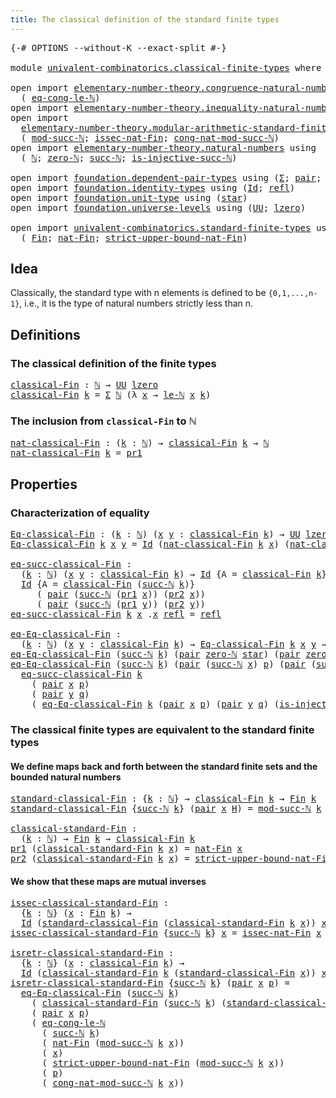 ```yaml
---
title: The classical definition of the standard finite types
---
```


<pre class="Agda"><a id="79" class="Symbol">{-#</a> <a id="83" class="Keyword">OPTIONS</a> <a id="91" class="Pragma">--without-K</a> <a id="103" class="Pragma">--exact-split</a> <a id="117" class="Symbol">#-}</a>

<a id="122" class="Keyword">module</a> <a id="129" href="univalent-combinatorics.classical-finite-types.html" class="Module">univalent-combinatorics.classical-finite-types</a> <a id="176" class="Keyword">where</a>

<a id="183" class="Keyword">open</a> <a id="188" class="Keyword">import</a> <a id="195" href="elementary-number-theory.congruence-natural-numbers.html" class="Module">elementary-number-theory.congruence-natural-numbers</a> <a id="247" class="Keyword">using</a>
  <a id="255" class="Symbol">(</a> <a id="257" href="elementary-number-theory.congruence-natural-numbers.html#4293" class="Function">eq-cong-le-ℕ</a><a id="269" class="Symbol">)</a>
<a id="271" class="Keyword">open</a> <a id="276" class="Keyword">import</a> <a id="283" href="elementary-number-theory.inequality-natural-numbers.html" class="Module">elementary-number-theory.inequality-natural-numbers</a> <a id="335" class="Keyword">using</a> <a id="341" class="Symbol">(</a><a id="342" href="elementary-number-theory.inequality-natural-numbers.html#2077" class="Function">le-ℕ</a><a id="346" class="Symbol">)</a>
<a id="348" class="Keyword">open</a> <a id="353" class="Keyword">import</a>
  <a id="362" href="elementary-number-theory.modular-arithmetic-standard-finite-types.html" class="Module">elementary-number-theory.modular-arithmetic-standard-finite-types</a> <a id="428" class="Keyword">using</a>
  <a id="436" class="Symbol">(</a> <a id="438" href="elementary-number-theory.modular-arithmetic-standard-finite-types.html#2844" class="Function">mod-succ-ℕ</a><a id="448" class="Symbol">;</a> <a id="450" href="elementary-number-theory.modular-arithmetic-standard-finite-types.html#5453" class="Function">issec-nat-Fin</a><a id="463" class="Symbol">;</a> <a id="465" href="elementary-number-theory.modular-arithmetic-standard-finite-types.html#3551" class="Function">cong-nat-mod-succ-ℕ</a><a id="484" class="Symbol">)</a>
<a id="486" class="Keyword">open</a> <a id="491" class="Keyword">import</a> <a id="498" href="elementary-number-theory.natural-numbers.html" class="Module">elementary-number-theory.natural-numbers</a> <a id="539" class="Keyword">using</a>
  <a id="547" class="Symbol">(</a> <a id="549" href="elementary-number-theory.natural-numbers.html#1458" class="Datatype">ℕ</a><a id="550" class="Symbol">;</a> <a id="552" href="elementary-number-theory.natural-numbers.html#1479" class="InductiveConstructor">zero-ℕ</a><a id="558" class="Symbol">;</a> <a id="560" href="elementary-number-theory.natural-numbers.html#1492" class="InductiveConstructor">succ-ℕ</a><a id="566" class="Symbol">;</a> <a id="568" href="elementary-number-theory.natural-numbers.html#2708" class="Function">is-injective-succ-ℕ</a><a id="587" class="Symbol">)</a>

<a id="590" class="Keyword">open</a> <a id="595" class="Keyword">import</a> <a id="602" href="foundation.dependent-pair-types.html" class="Module">foundation.dependent-pair-types</a> <a id="634" class="Keyword">using</a> <a id="640" class="Symbol">(</a><a id="641" href="foundation-core.dependent-pair-types.html#515" class="Record">Σ</a><a id="642" class="Symbol">;</a> <a id="644" href="foundation-core.dependent-pair-types.html#588" class="InductiveConstructor">pair</a><a id="648" class="Symbol">;</a> <a id="650" href="foundation-core.dependent-pair-types.html#605" class="Field">pr1</a><a id="653" class="Symbol">;</a> <a id="655" href="foundation-core.dependent-pair-types.html#617" class="Field">pr2</a><a id="658" class="Symbol">)</a>
<a id="660" class="Keyword">open</a> <a id="665" class="Keyword">import</a> <a id="672" href="foundation.identity-types.html" class="Module">foundation.identity-types</a> <a id="698" class="Keyword">using</a> <a id="704" class="Symbol">(</a><a id="705" href="foundation-core.identity-types.html#1767" class="Datatype">Id</a><a id="707" class="Symbol">;</a> <a id="709" href="foundation-core.identity-types.html#1820" class="InductiveConstructor">refl</a><a id="713" class="Symbol">)</a>
<a id="715" class="Keyword">open</a> <a id="720" class="Keyword">import</a> <a id="727" href="foundation.unit-type.html" class="Module">foundation.unit-type</a> <a id="748" class="Keyword">using</a> <a id="754" class="Symbol">(</a><a id="755" href="foundation.unit-type.html#1108" class="InductiveConstructor">star</a><a id="759" class="Symbol">)</a>
<a id="761" class="Keyword">open</a> <a id="766" class="Keyword">import</a> <a id="773" href="foundation.universe-levels.html" class="Module">foundation.universe-levels</a> <a id="800" class="Keyword">using</a> <a id="806" class="Symbol">(</a><a id="807" href="foundation-core.universe-levels.html#235" class="Primitive">UU</a><a id="809" class="Symbol">;</a> <a id="811" href="Agda.Primitive.html#764" class="Primitive">lzero</a><a id="816" class="Symbol">)</a>

<a id="819" class="Keyword">open</a> <a id="824" class="Keyword">import</a> <a id="831" href="univalent-combinatorics.standard-finite-types.html" class="Module">univalent-combinatorics.standard-finite-types</a> <a id="877" class="Keyword">using</a>
  <a id="885" class="Symbol">(</a> <a id="887" href="univalent-combinatorics.standard-finite-types.html#2293" class="Function">Fin</a><a id="890" class="Symbol">;</a> <a id="892" href="univalent-combinatorics.standard-finite-types.html#5814" class="Function">nat-Fin</a><a id="899" class="Symbol">;</a> <a id="901" href="univalent-combinatorics.standard-finite-types.html#5915" class="Function">strict-upper-bound-nat-Fin</a><a id="927" class="Symbol">)</a>
</pre>
## Idea

Classically, the standard type with n elements is defined to be `{0,1,...,n-1}`, i.e., it is the type of natural numbers strictly less than n.

## Definitions

### The classical definition of the finite types

<pre class="Agda"><a id="classical-Fin"></a><a id="1161" href="univalent-combinatorics.classical-finite-types.html#1161" class="Function">classical-Fin</a> <a id="1175" class="Symbol">:</a> <a id="1177" href="elementary-number-theory.natural-numbers.html#1458" class="Datatype">ℕ</a> <a id="1179" class="Symbol">→</a> <a id="1181" href="foundation-core.universe-levels.html#235" class="Primitive">UU</a> <a id="1184" href="Agda.Primitive.html#764" class="Primitive">lzero</a>
<a id="1190" href="univalent-combinatorics.classical-finite-types.html#1161" class="Function">classical-Fin</a> <a id="1204" href="univalent-combinatorics.classical-finite-types.html#1204" class="Bound">k</a> <a id="1206" class="Symbol">=</a> <a id="1208" href="foundation-core.dependent-pair-types.html#515" class="Record">Σ</a> <a id="1210" href="elementary-number-theory.natural-numbers.html#1458" class="Datatype">ℕ</a> <a id="1212" class="Symbol">(λ</a> <a id="1215" href="univalent-combinatorics.classical-finite-types.html#1215" class="Bound">x</a> <a id="1217" class="Symbol">→</a> <a id="1219" href="elementary-number-theory.inequality-natural-numbers.html#2077" class="Function">le-ℕ</a> <a id="1224" href="univalent-combinatorics.classical-finite-types.html#1215" class="Bound">x</a> <a id="1226" href="univalent-combinatorics.classical-finite-types.html#1204" class="Bound">k</a><a id="1227" class="Symbol">)</a>
</pre>
### The inclusion from `classical-Fin` to ℕ

<pre class="Agda"><a id="nat-classical-Fin"></a><a id="1287" href="univalent-combinatorics.classical-finite-types.html#1287" class="Function">nat-classical-Fin</a> <a id="1305" class="Symbol">:</a> <a id="1307" class="Symbol">(</a><a id="1308" href="univalent-combinatorics.classical-finite-types.html#1308" class="Bound">k</a> <a id="1310" class="Symbol">:</a> <a id="1312" href="elementary-number-theory.natural-numbers.html#1458" class="Datatype">ℕ</a><a id="1313" class="Symbol">)</a> <a id="1315" class="Symbol">→</a> <a id="1317" href="univalent-combinatorics.classical-finite-types.html#1161" class="Function">classical-Fin</a> <a id="1331" href="univalent-combinatorics.classical-finite-types.html#1308" class="Bound">k</a> <a id="1333" class="Symbol">→</a> <a id="1335" href="elementary-number-theory.natural-numbers.html#1458" class="Datatype">ℕ</a>
<a id="1337" href="univalent-combinatorics.classical-finite-types.html#1287" class="Function">nat-classical-Fin</a> <a id="1355" href="univalent-combinatorics.classical-finite-types.html#1355" class="Bound">k</a> <a id="1357" class="Symbol">=</a> <a id="1359" href="foundation-core.dependent-pair-types.html#605" class="Field">pr1</a>
</pre>
## Properties

### Characterization of equality

<pre class="Agda"><a id="Eq-classical-Fin"></a><a id="1425" href="univalent-combinatorics.classical-finite-types.html#1425" class="Function">Eq-classical-Fin</a> <a id="1442" class="Symbol">:</a> <a id="1444" class="Symbol">(</a><a id="1445" href="univalent-combinatorics.classical-finite-types.html#1445" class="Bound">k</a> <a id="1447" class="Symbol">:</a> <a id="1449" href="elementary-number-theory.natural-numbers.html#1458" class="Datatype">ℕ</a><a id="1450" class="Symbol">)</a> <a id="1452" class="Symbol">(</a><a id="1453" href="univalent-combinatorics.classical-finite-types.html#1453" class="Bound">x</a> <a id="1455" href="univalent-combinatorics.classical-finite-types.html#1455" class="Bound">y</a> <a id="1457" class="Symbol">:</a> <a id="1459" href="univalent-combinatorics.classical-finite-types.html#1161" class="Function">classical-Fin</a> <a id="1473" href="univalent-combinatorics.classical-finite-types.html#1445" class="Bound">k</a><a id="1474" class="Symbol">)</a> <a id="1476" class="Symbol">→</a> <a id="1478" href="foundation-core.universe-levels.html#235" class="Primitive">UU</a> <a id="1481" href="Agda.Primitive.html#764" class="Primitive">lzero</a>
<a id="1487" href="univalent-combinatorics.classical-finite-types.html#1425" class="Function">Eq-classical-Fin</a> <a id="1504" href="univalent-combinatorics.classical-finite-types.html#1504" class="Bound">k</a> <a id="1506" href="univalent-combinatorics.classical-finite-types.html#1506" class="Bound">x</a> <a id="1508" href="univalent-combinatorics.classical-finite-types.html#1508" class="Bound">y</a> <a id="1510" class="Symbol">=</a> <a id="1512" href="foundation-core.identity-types.html#1767" class="Datatype">Id</a> <a id="1515" class="Symbol">(</a><a id="1516" href="univalent-combinatorics.classical-finite-types.html#1287" class="Function">nat-classical-Fin</a> <a id="1534" href="univalent-combinatorics.classical-finite-types.html#1504" class="Bound">k</a> <a id="1536" href="univalent-combinatorics.classical-finite-types.html#1506" class="Bound">x</a><a id="1537" class="Symbol">)</a> <a id="1539" class="Symbol">(</a><a id="1540" href="univalent-combinatorics.classical-finite-types.html#1287" class="Function">nat-classical-Fin</a> <a id="1558" href="univalent-combinatorics.classical-finite-types.html#1504" class="Bound">k</a> <a id="1560" href="univalent-combinatorics.classical-finite-types.html#1508" class="Bound">y</a><a id="1561" class="Symbol">)</a>

<a id="eq-succ-classical-Fin"></a><a id="1564" href="univalent-combinatorics.classical-finite-types.html#1564" class="Function">eq-succ-classical-Fin</a> <a id="1586" class="Symbol">:</a>
  <a id="1590" class="Symbol">(</a><a id="1591" href="univalent-combinatorics.classical-finite-types.html#1591" class="Bound">k</a> <a id="1593" class="Symbol">:</a> <a id="1595" href="elementary-number-theory.natural-numbers.html#1458" class="Datatype">ℕ</a><a id="1596" class="Symbol">)</a> <a id="1598" class="Symbol">(</a><a id="1599" href="univalent-combinatorics.classical-finite-types.html#1599" class="Bound">x</a> <a id="1601" href="univalent-combinatorics.classical-finite-types.html#1601" class="Bound">y</a> <a id="1603" class="Symbol">:</a> <a id="1605" href="univalent-combinatorics.classical-finite-types.html#1161" class="Function">classical-Fin</a> <a id="1619" href="univalent-combinatorics.classical-finite-types.html#1591" class="Bound">k</a><a id="1620" class="Symbol">)</a> <a id="1622" class="Symbol">→</a> <a id="1624" href="foundation-core.identity-types.html#1767" class="Datatype">Id</a> <a id="1627" class="Symbol">{</a><a id="1628" class="Argument">A</a> <a id="1630" class="Symbol">=</a> <a id="1632" href="univalent-combinatorics.classical-finite-types.html#1161" class="Function">classical-Fin</a> <a id="1646" href="univalent-combinatorics.classical-finite-types.html#1591" class="Bound">k</a><a id="1647" class="Symbol">}</a> <a id="1649" href="univalent-combinatorics.classical-finite-types.html#1599" class="Bound">x</a> <a id="1651" href="univalent-combinatorics.classical-finite-types.html#1601" class="Bound">y</a> <a id="1653" class="Symbol">→</a>
  <a id="1657" href="foundation-core.identity-types.html#1767" class="Datatype">Id</a> <a id="1660" class="Symbol">{</a><a id="1661" class="Argument">A</a> <a id="1663" class="Symbol">=</a> <a id="1665" href="univalent-combinatorics.classical-finite-types.html#1161" class="Function">classical-Fin</a> <a id="1679" class="Symbol">(</a><a id="1680" href="elementary-number-theory.natural-numbers.html#1492" class="InductiveConstructor">succ-ℕ</a> <a id="1687" href="univalent-combinatorics.classical-finite-types.html#1591" class="Bound">k</a><a id="1688" class="Symbol">)}</a>
     <a id="1696" class="Symbol">(</a> <a id="1698" href="foundation-core.dependent-pair-types.html#588" class="InductiveConstructor">pair</a> <a id="1703" class="Symbol">(</a><a id="1704" href="elementary-number-theory.natural-numbers.html#1492" class="InductiveConstructor">succ-ℕ</a> <a id="1711" class="Symbol">(</a><a id="1712" href="foundation-core.dependent-pair-types.html#605" class="Field">pr1</a> <a id="1716" href="univalent-combinatorics.classical-finite-types.html#1599" class="Bound">x</a><a id="1717" class="Symbol">))</a> <a id="1720" class="Symbol">(</a><a id="1721" href="foundation-core.dependent-pair-types.html#617" class="Field">pr2</a> <a id="1725" href="univalent-combinatorics.classical-finite-types.html#1599" class="Bound">x</a><a id="1726" class="Symbol">))</a>
     <a id="1734" class="Symbol">(</a> <a id="1736" href="foundation-core.dependent-pair-types.html#588" class="InductiveConstructor">pair</a> <a id="1741" class="Symbol">(</a><a id="1742" href="elementary-number-theory.natural-numbers.html#1492" class="InductiveConstructor">succ-ℕ</a> <a id="1749" class="Symbol">(</a><a id="1750" href="foundation-core.dependent-pair-types.html#605" class="Field">pr1</a> <a id="1754" href="univalent-combinatorics.classical-finite-types.html#1601" class="Bound">y</a><a id="1755" class="Symbol">))</a> <a id="1758" class="Symbol">(</a><a id="1759" href="foundation-core.dependent-pair-types.html#617" class="Field">pr2</a> <a id="1763" href="univalent-combinatorics.classical-finite-types.html#1601" class="Bound">y</a><a id="1764" class="Symbol">))</a>
<a id="1767" href="univalent-combinatorics.classical-finite-types.html#1564" class="Function">eq-succ-classical-Fin</a> <a id="1789" href="univalent-combinatorics.classical-finite-types.html#1789" class="Bound">k</a> <a id="1791" href="univalent-combinatorics.classical-finite-types.html#1791" class="Bound">x</a> <a id="1793" class="DottedPattern Symbol">.</a><a id="1794" href="univalent-combinatorics.classical-finite-types.html#1791" class="DottedPattern Bound">x</a> <a id="1796" href="foundation-core.identity-types.html#1820" class="InductiveConstructor">refl</a> <a id="1801" class="Symbol">=</a> <a id="1803" href="foundation-core.identity-types.html#1820" class="InductiveConstructor">refl</a>

<a id="eq-Eq-classical-Fin"></a><a id="1809" href="univalent-combinatorics.classical-finite-types.html#1809" class="Function">eq-Eq-classical-Fin</a> <a id="1829" class="Symbol">:</a>
  <a id="1833" class="Symbol">(</a><a id="1834" href="univalent-combinatorics.classical-finite-types.html#1834" class="Bound">k</a> <a id="1836" class="Symbol">:</a> <a id="1838" href="elementary-number-theory.natural-numbers.html#1458" class="Datatype">ℕ</a><a id="1839" class="Symbol">)</a> <a id="1841" class="Symbol">(</a><a id="1842" href="univalent-combinatorics.classical-finite-types.html#1842" class="Bound">x</a> <a id="1844" href="univalent-combinatorics.classical-finite-types.html#1844" class="Bound">y</a> <a id="1846" class="Symbol">:</a> <a id="1848" href="univalent-combinatorics.classical-finite-types.html#1161" class="Function">classical-Fin</a> <a id="1862" href="univalent-combinatorics.classical-finite-types.html#1834" class="Bound">k</a><a id="1863" class="Symbol">)</a> <a id="1865" class="Symbol">→</a> <a id="1867" href="univalent-combinatorics.classical-finite-types.html#1425" class="Function">Eq-classical-Fin</a> <a id="1884" href="univalent-combinatorics.classical-finite-types.html#1834" class="Bound">k</a> <a id="1886" href="univalent-combinatorics.classical-finite-types.html#1842" class="Bound">x</a> <a id="1888" href="univalent-combinatorics.classical-finite-types.html#1844" class="Bound">y</a> <a id="1890" class="Symbol">→</a> <a id="1892" href="foundation-core.identity-types.html#1767" class="Datatype">Id</a> <a id="1895" href="univalent-combinatorics.classical-finite-types.html#1842" class="Bound">x</a> <a id="1897" href="univalent-combinatorics.classical-finite-types.html#1844" class="Bound">y</a>
<a id="1899" href="univalent-combinatorics.classical-finite-types.html#1809" class="Function">eq-Eq-classical-Fin</a> <a id="1919" class="Symbol">(</a><a id="1920" href="elementary-number-theory.natural-numbers.html#1492" class="InductiveConstructor">succ-ℕ</a> <a id="1927" href="univalent-combinatorics.classical-finite-types.html#1927" class="Bound">k</a><a id="1928" class="Symbol">)</a> <a id="1930" class="Symbol">(</a><a id="1931" href="foundation-core.dependent-pair-types.html#588" class="InductiveConstructor">pair</a> <a id="1936" href="elementary-number-theory.natural-numbers.html#1479" class="InductiveConstructor">zero-ℕ</a> <a id="1943" href="foundation.unit-type.html#1108" class="InductiveConstructor">star</a><a id="1947" class="Symbol">)</a> <a id="1949" class="Symbol">(</a><a id="1950" href="foundation-core.dependent-pair-types.html#588" class="InductiveConstructor">pair</a> <a id="1955" href="elementary-number-theory.natural-numbers.html#1479" class="InductiveConstructor">zero-ℕ</a> <a id="1962" href="foundation.unit-type.html#1108" class="InductiveConstructor">star</a><a id="1966" class="Symbol">)</a> <a id="1968" href="univalent-combinatorics.classical-finite-types.html#1968" class="Bound">e</a> <a id="1970" class="Symbol">=</a> <a id="1972" href="foundation-core.identity-types.html#1820" class="InductiveConstructor">refl</a>
<a id="1977" href="univalent-combinatorics.classical-finite-types.html#1809" class="Function">eq-Eq-classical-Fin</a> <a id="1997" class="Symbol">(</a><a id="1998" href="elementary-number-theory.natural-numbers.html#1492" class="InductiveConstructor">succ-ℕ</a> <a id="2005" href="univalent-combinatorics.classical-finite-types.html#2005" class="Bound">k</a><a id="2006" class="Symbol">)</a> <a id="2008" class="Symbol">(</a><a id="2009" href="foundation-core.dependent-pair-types.html#588" class="InductiveConstructor">pair</a> <a id="2014" class="Symbol">(</a><a id="2015" href="elementary-number-theory.natural-numbers.html#1492" class="InductiveConstructor">succ-ℕ</a> <a id="2022" href="univalent-combinatorics.classical-finite-types.html#2022" class="Bound">x</a><a id="2023" class="Symbol">)</a> <a id="2025" href="univalent-combinatorics.classical-finite-types.html#2025" class="Bound">p</a><a id="2026" class="Symbol">)</a> <a id="2028" class="Symbol">(</a><a id="2029" href="foundation-core.dependent-pair-types.html#588" class="InductiveConstructor">pair</a> <a id="2034" class="Symbol">(</a><a id="2035" href="elementary-number-theory.natural-numbers.html#1492" class="InductiveConstructor">succ-ℕ</a> <a id="2042" href="univalent-combinatorics.classical-finite-types.html#2042" class="Bound">y</a><a id="2043" class="Symbol">)</a> <a id="2045" href="univalent-combinatorics.classical-finite-types.html#2045" class="Bound">q</a><a id="2046" class="Symbol">)</a> <a id="2048" href="univalent-combinatorics.classical-finite-types.html#2048" class="Bound">e</a> <a id="2050" class="Symbol">=</a>
  <a id="2054" href="univalent-combinatorics.classical-finite-types.html#1564" class="Function">eq-succ-classical-Fin</a> <a id="2076" href="univalent-combinatorics.classical-finite-types.html#2005" class="Bound">k</a>
    <a id="2082" class="Symbol">(</a> <a id="2084" href="foundation-core.dependent-pair-types.html#588" class="InductiveConstructor">pair</a> <a id="2089" href="univalent-combinatorics.classical-finite-types.html#2022" class="Bound">x</a> <a id="2091" href="univalent-combinatorics.classical-finite-types.html#2025" class="Bound">p</a><a id="2092" class="Symbol">)</a>
    <a id="2098" class="Symbol">(</a> <a id="2100" href="foundation-core.dependent-pair-types.html#588" class="InductiveConstructor">pair</a> <a id="2105" href="univalent-combinatorics.classical-finite-types.html#2042" class="Bound">y</a> <a id="2107" href="univalent-combinatorics.classical-finite-types.html#2045" class="Bound">q</a><a id="2108" class="Symbol">)</a>
    <a id="2114" class="Symbol">(</a> <a id="2116" href="univalent-combinatorics.classical-finite-types.html#1809" class="Function">eq-Eq-classical-Fin</a> <a id="2136" href="univalent-combinatorics.classical-finite-types.html#2005" class="Bound">k</a> <a id="2138" class="Symbol">(</a><a id="2139" href="foundation-core.dependent-pair-types.html#588" class="InductiveConstructor">pair</a> <a id="2144" href="univalent-combinatorics.classical-finite-types.html#2022" class="Bound">x</a> <a id="2146" href="univalent-combinatorics.classical-finite-types.html#2025" class="Bound">p</a><a id="2147" class="Symbol">)</a> <a id="2149" class="Symbol">(</a><a id="2150" href="foundation-core.dependent-pair-types.html#588" class="InductiveConstructor">pair</a> <a id="2155" href="univalent-combinatorics.classical-finite-types.html#2042" class="Bound">y</a> <a id="2157" href="univalent-combinatorics.classical-finite-types.html#2045" class="Bound">q</a><a id="2158" class="Symbol">)</a> <a id="2160" class="Symbol">(</a><a id="2161" href="elementary-number-theory.natural-numbers.html#2708" class="Function">is-injective-succ-ℕ</a> <a id="2181" href="univalent-combinatorics.classical-finite-types.html#2048" class="Bound">e</a><a id="2182" class="Symbol">))</a>
</pre>
### The classical finite types are equivalent to the standard finite types

#### We define maps back and forth between the standard finite sets and the bounded natural numbers

<pre class="Agda"><a id="standard-classical-Fin"></a><a id="2375" href="univalent-combinatorics.classical-finite-types.html#2375" class="Function">standard-classical-Fin</a> <a id="2398" class="Symbol">:</a> <a id="2400" class="Symbol">{</a><a id="2401" href="univalent-combinatorics.classical-finite-types.html#2401" class="Bound">k</a> <a id="2403" class="Symbol">:</a> <a id="2405" href="elementary-number-theory.natural-numbers.html#1458" class="Datatype">ℕ</a><a id="2406" class="Symbol">}</a> <a id="2408" class="Symbol">→</a> <a id="2410" href="univalent-combinatorics.classical-finite-types.html#1161" class="Function">classical-Fin</a> <a id="2424" href="univalent-combinatorics.classical-finite-types.html#2401" class="Bound">k</a> <a id="2426" class="Symbol">→</a> <a id="2428" href="univalent-combinatorics.standard-finite-types.html#2293" class="Function">Fin</a> <a id="2432" href="univalent-combinatorics.classical-finite-types.html#2401" class="Bound">k</a>
<a id="2434" href="univalent-combinatorics.classical-finite-types.html#2375" class="Function">standard-classical-Fin</a> <a id="2457" class="Symbol">{</a><a id="2458" href="elementary-number-theory.natural-numbers.html#1492" class="InductiveConstructor">succ-ℕ</a> <a id="2465" href="univalent-combinatorics.classical-finite-types.html#2465" class="Bound">k</a><a id="2466" class="Symbol">}</a> <a id="2468" class="Symbol">(</a><a id="2469" href="foundation-core.dependent-pair-types.html#588" class="InductiveConstructor">pair</a> <a id="2474" href="univalent-combinatorics.classical-finite-types.html#2474" class="Bound">x</a> <a id="2476" href="univalent-combinatorics.classical-finite-types.html#2476" class="Bound">H</a><a id="2477" class="Symbol">)</a> <a id="2479" class="Symbol">=</a> <a id="2481" href="elementary-number-theory.modular-arithmetic-standard-finite-types.html#2844" class="Function">mod-succ-ℕ</a> <a id="2492" href="univalent-combinatorics.classical-finite-types.html#2465" class="Bound">k</a> <a id="2494" href="univalent-combinatorics.classical-finite-types.html#2474" class="Bound">x</a>

<a id="classical-standard-Fin"></a><a id="2497" href="univalent-combinatorics.classical-finite-types.html#2497" class="Function">classical-standard-Fin</a> <a id="2520" class="Symbol">:</a>
  <a id="2524" class="Symbol">(</a><a id="2525" href="univalent-combinatorics.classical-finite-types.html#2525" class="Bound">k</a> <a id="2527" class="Symbol">:</a> <a id="2529" href="elementary-number-theory.natural-numbers.html#1458" class="Datatype">ℕ</a><a id="2530" class="Symbol">)</a> <a id="2532" class="Symbol">→</a> <a id="2534" href="univalent-combinatorics.standard-finite-types.html#2293" class="Function">Fin</a> <a id="2538" href="univalent-combinatorics.classical-finite-types.html#2525" class="Bound">k</a> <a id="2540" class="Symbol">→</a> <a id="2542" href="univalent-combinatorics.classical-finite-types.html#1161" class="Function">classical-Fin</a> <a id="2556" href="univalent-combinatorics.classical-finite-types.html#2525" class="Bound">k</a>
<a id="2558" href="foundation-core.dependent-pair-types.html#605" class="Field">pr1</a> <a id="2562" class="Symbol">(</a><a id="2563" href="univalent-combinatorics.classical-finite-types.html#2497" class="Function">classical-standard-Fin</a> <a id="2586" href="univalent-combinatorics.classical-finite-types.html#2586" class="Bound">k</a> <a id="2588" href="univalent-combinatorics.classical-finite-types.html#2588" class="Bound">x</a><a id="2589" class="Symbol">)</a> <a id="2591" class="Symbol">=</a> <a id="2593" href="univalent-combinatorics.standard-finite-types.html#5814" class="Function">nat-Fin</a> <a id="2601" href="univalent-combinatorics.classical-finite-types.html#2588" class="Bound">x</a>
<a id="2603" href="foundation-core.dependent-pair-types.html#617" class="Field">pr2</a> <a id="2607" class="Symbol">(</a><a id="2608" href="univalent-combinatorics.classical-finite-types.html#2497" class="Function">classical-standard-Fin</a> <a id="2631" href="univalent-combinatorics.classical-finite-types.html#2631" class="Bound">k</a> <a id="2633" href="univalent-combinatorics.classical-finite-types.html#2633" class="Bound">x</a><a id="2634" class="Symbol">)</a> <a id="2636" class="Symbol">=</a> <a id="2638" href="univalent-combinatorics.standard-finite-types.html#5915" class="Function">strict-upper-bound-nat-Fin</a> <a id="2665" href="univalent-combinatorics.classical-finite-types.html#2633" class="Bound">x</a>
</pre>
#### We show that these maps are mutual inverses

<pre class="Agda"><a id="issec-classical-standard-Fin"></a><a id="2730" href="univalent-combinatorics.classical-finite-types.html#2730" class="Function">issec-classical-standard-Fin</a> <a id="2759" class="Symbol">:</a>
  <a id="2763" class="Symbol">{</a><a id="2764" href="univalent-combinatorics.classical-finite-types.html#2764" class="Bound">k</a> <a id="2766" class="Symbol">:</a> <a id="2768" href="elementary-number-theory.natural-numbers.html#1458" class="Datatype">ℕ</a><a id="2769" class="Symbol">}</a> <a id="2771" class="Symbol">(</a><a id="2772" href="univalent-combinatorics.classical-finite-types.html#2772" class="Bound">x</a> <a id="2774" class="Symbol">:</a> <a id="2776" href="univalent-combinatorics.standard-finite-types.html#2293" class="Function">Fin</a> <a id="2780" href="univalent-combinatorics.classical-finite-types.html#2764" class="Bound">k</a><a id="2781" class="Symbol">)</a> <a id="2783" class="Symbol">→</a>
  <a id="2787" href="foundation-core.identity-types.html#1767" class="Datatype">Id</a> <a id="2790" class="Symbol">(</a><a id="2791" href="univalent-combinatorics.classical-finite-types.html#2375" class="Function">standard-classical-Fin</a> <a id="2814" class="Symbol">(</a><a id="2815" href="univalent-combinatorics.classical-finite-types.html#2497" class="Function">classical-standard-Fin</a> <a id="2838" href="univalent-combinatorics.classical-finite-types.html#2764" class="Bound">k</a> <a id="2840" href="univalent-combinatorics.classical-finite-types.html#2772" class="Bound">x</a><a id="2841" class="Symbol">))</a> <a id="2844" href="univalent-combinatorics.classical-finite-types.html#2772" class="Bound">x</a>
<a id="2846" href="univalent-combinatorics.classical-finite-types.html#2730" class="Function">issec-classical-standard-Fin</a> <a id="2875" class="Symbol">{</a><a id="2876" href="elementary-number-theory.natural-numbers.html#1492" class="InductiveConstructor">succ-ℕ</a> <a id="2883" href="univalent-combinatorics.classical-finite-types.html#2883" class="Bound">k</a><a id="2884" class="Symbol">}</a> <a id="2886" href="univalent-combinatorics.classical-finite-types.html#2886" class="Bound">x</a> <a id="2888" class="Symbol">=</a> <a id="2890" href="elementary-number-theory.modular-arithmetic-standard-finite-types.html#5453" class="Function">issec-nat-Fin</a> <a id="2904" href="univalent-combinatorics.classical-finite-types.html#2886" class="Bound">x</a>

<a id="isretr-classical-standard-Fin"></a><a id="2907" href="univalent-combinatorics.classical-finite-types.html#2907" class="Function">isretr-classical-standard-Fin</a> <a id="2937" class="Symbol">:</a>
  <a id="2941" class="Symbol">{</a><a id="2942" href="univalent-combinatorics.classical-finite-types.html#2942" class="Bound">k</a> <a id="2944" class="Symbol">:</a> <a id="2946" href="elementary-number-theory.natural-numbers.html#1458" class="Datatype">ℕ</a><a id="2947" class="Symbol">}</a> <a id="2949" class="Symbol">(</a><a id="2950" href="univalent-combinatorics.classical-finite-types.html#2950" class="Bound">x</a> <a id="2952" class="Symbol">:</a> <a id="2954" href="univalent-combinatorics.classical-finite-types.html#1161" class="Function">classical-Fin</a> <a id="2968" href="univalent-combinatorics.classical-finite-types.html#2942" class="Bound">k</a><a id="2969" class="Symbol">)</a> <a id="2971" class="Symbol">→</a>
  <a id="2975" href="foundation-core.identity-types.html#1767" class="Datatype">Id</a> <a id="2978" class="Symbol">(</a><a id="2979" href="univalent-combinatorics.classical-finite-types.html#2497" class="Function">classical-standard-Fin</a> <a id="3002" href="univalent-combinatorics.classical-finite-types.html#2942" class="Bound">k</a> <a id="3004" class="Symbol">(</a><a id="3005" href="univalent-combinatorics.classical-finite-types.html#2375" class="Function">standard-classical-Fin</a> <a id="3028" href="univalent-combinatorics.classical-finite-types.html#2950" class="Bound">x</a><a id="3029" class="Symbol">))</a> <a id="3032" href="univalent-combinatorics.classical-finite-types.html#2950" class="Bound">x</a>
<a id="3034" href="univalent-combinatorics.classical-finite-types.html#2907" class="Function">isretr-classical-standard-Fin</a> <a id="3064" class="Symbol">{</a><a id="3065" href="elementary-number-theory.natural-numbers.html#1492" class="InductiveConstructor">succ-ℕ</a> <a id="3072" href="univalent-combinatorics.classical-finite-types.html#3072" class="Bound">k</a><a id="3073" class="Symbol">}</a> <a id="3075" class="Symbol">(</a><a id="3076" href="foundation-core.dependent-pair-types.html#588" class="InductiveConstructor">pair</a> <a id="3081" href="univalent-combinatorics.classical-finite-types.html#3081" class="Bound">x</a> <a id="3083" href="univalent-combinatorics.classical-finite-types.html#3083" class="Bound">p</a><a id="3084" class="Symbol">)</a> <a id="3086" class="Symbol">=</a>
  <a id="3090" href="univalent-combinatorics.classical-finite-types.html#1809" class="Function">eq-Eq-classical-Fin</a> <a id="3110" class="Symbol">(</a><a id="3111" href="elementary-number-theory.natural-numbers.html#1492" class="InductiveConstructor">succ-ℕ</a> <a id="3118" href="univalent-combinatorics.classical-finite-types.html#3072" class="Bound">k</a><a id="3119" class="Symbol">)</a>
    <a id="3125" class="Symbol">(</a> <a id="3127" href="univalent-combinatorics.classical-finite-types.html#2497" class="Function">classical-standard-Fin</a> <a id="3150" class="Symbol">(</a><a id="3151" href="elementary-number-theory.natural-numbers.html#1492" class="InductiveConstructor">succ-ℕ</a> <a id="3158" href="univalent-combinatorics.classical-finite-types.html#3072" class="Bound">k</a><a id="3159" class="Symbol">)</a> <a id="3161" class="Symbol">(</a><a id="3162" href="univalent-combinatorics.classical-finite-types.html#2375" class="Function">standard-classical-Fin</a> <a id="3185" class="Symbol">(</a><a id="3186" href="foundation-core.dependent-pair-types.html#588" class="InductiveConstructor">pair</a> <a id="3191" href="univalent-combinatorics.classical-finite-types.html#3081" class="Bound">x</a> <a id="3193" href="univalent-combinatorics.classical-finite-types.html#3083" class="Bound">p</a><a id="3194" class="Symbol">)))</a>
    <a id="3202" class="Symbol">(</a> <a id="3204" href="foundation-core.dependent-pair-types.html#588" class="InductiveConstructor">pair</a> <a id="3209" href="univalent-combinatorics.classical-finite-types.html#3081" class="Bound">x</a> <a id="3211" href="univalent-combinatorics.classical-finite-types.html#3083" class="Bound">p</a><a id="3212" class="Symbol">)</a>
    <a id="3218" class="Symbol">(</a> <a id="3220" href="elementary-number-theory.congruence-natural-numbers.html#4293" class="Function">eq-cong-le-ℕ</a>
      <a id="3239" class="Symbol">(</a> <a id="3241" href="elementary-number-theory.natural-numbers.html#1492" class="InductiveConstructor">succ-ℕ</a> <a id="3248" href="univalent-combinatorics.classical-finite-types.html#3072" class="Bound">k</a><a id="3249" class="Symbol">)</a>
      <a id="3257" class="Symbol">(</a> <a id="3259" href="univalent-combinatorics.standard-finite-types.html#5814" class="Function">nat-Fin</a> <a id="3267" class="Symbol">(</a><a id="3268" href="elementary-number-theory.modular-arithmetic-standard-finite-types.html#2844" class="Function">mod-succ-ℕ</a> <a id="3279" href="univalent-combinatorics.classical-finite-types.html#3072" class="Bound">k</a> <a id="3281" href="univalent-combinatorics.classical-finite-types.html#3081" class="Bound">x</a><a id="3282" class="Symbol">))</a>
      <a id="3291" class="Symbol">(</a> <a id="3293" href="univalent-combinatorics.classical-finite-types.html#3081" class="Bound">x</a><a id="3294" class="Symbol">)</a>
      <a id="3302" class="Symbol">(</a> <a id="3304" href="univalent-combinatorics.standard-finite-types.html#5915" class="Function">strict-upper-bound-nat-Fin</a> <a id="3331" class="Symbol">(</a><a id="3332" href="elementary-number-theory.modular-arithmetic-standard-finite-types.html#2844" class="Function">mod-succ-ℕ</a> <a id="3343" href="univalent-combinatorics.classical-finite-types.html#3072" class="Bound">k</a> <a id="3345" href="univalent-combinatorics.classical-finite-types.html#3081" class="Bound">x</a><a id="3346" class="Symbol">))</a>
      <a id="3355" class="Symbol">(</a> <a id="3357" href="univalent-combinatorics.classical-finite-types.html#3083" class="Bound">p</a><a id="3358" class="Symbol">)</a>
      <a id="3366" class="Symbol">(</a> <a id="3368" href="elementary-number-theory.modular-arithmetic-standard-finite-types.html#3551" class="Function">cong-nat-mod-succ-ℕ</a> <a id="3388" href="univalent-combinatorics.classical-finite-types.html#3072" class="Bound">k</a> <a id="3390" href="univalent-combinatorics.classical-finite-types.html#3081" class="Bound">x</a><a id="3391" class="Symbol">))</a>
</pre>